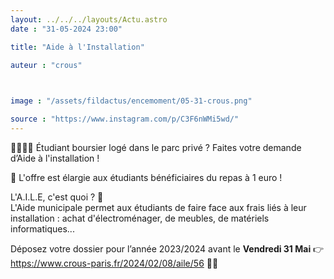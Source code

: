 ```yaml
---
layout: ../../../layouts/Actu.astro
date : "31-05-2024 23:00"

title: "Aide à l'Installation"

auteur : "crous" 

 

image : "/assets/fildactus/encemoment/05-31-crous.png"

source : "https://www.instagram.com/p/C3F6nWMi5wd/"
---
```


👩‍🎓🧑‍🎓 Étudiant boursier logé dans le parc privé ? Faites votre demande d’Aide à l'installation !

📌 L'offre est élargie aux étudiants bénéficiaires du repas à 1 euro !

L'A.I.L.E, c'est quoi ? 🤔  
L'Aide municipale permet aux étudiants de faire face aux frais liés à leur installation : achat d'électroménager, de meubles, de matériels informatiques...

Déposez votre dossier pour l’année 2023/2024 avant le __Vendredi 31 Mai__ 👉 https://www.crous-paris.fr/2024/02/08/aile/56 ✍🏻